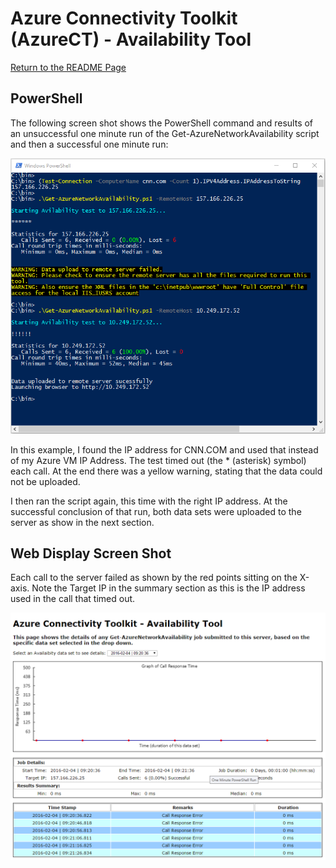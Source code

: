# Azure Connectivity Toolkit (AzureCT) - Availability Tool

[Return to the README Page][HOME]

## PowerShell
The following screen shot shows the PowerShell command and results of an unsuccessful one minute run of the Get-AzureNetworkAvailability script and then a successful one minute run:

![0]

In this example, I found the IP address for CNN.COM and used that instead of my Azure VM IP Address. The test timed out (the * (asterisk) symbol) each call. At the end there was a yellow warning, stating that the data could not be uploaded.

I then ran the script again, this time with the right IP address. At the successful conclusion of that run, both data sets were uploaded to the server as show in the next section.

## Web Display Screen Shot
Each call to the server failed as shown by the red points sitting on the X-axis. Note the Target IP in the summary section as this is the IP address used in the call that timed out.

![1]

<!--Image References-->
[0]: PowerShellTimeout.png "One Minute PowerShell Run"
[1]: DisplayTimeout.png "Web Server Display of Data Set"

<!--Link References-->
[HOME]: ../README.md